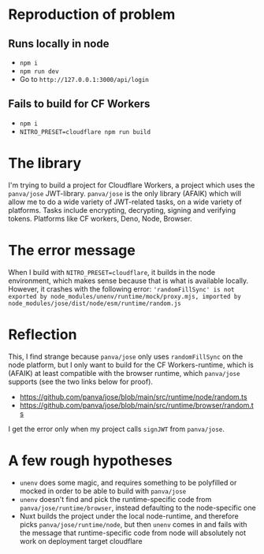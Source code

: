 # Reproduction of problem

## Runs locally in node

- `npm i`
- `npm run dev`
- Go to `http://127.0.0.1:3000/api/login`

## Fails to build for CF Workers 
- `npm i`
- `NITRO_PRESET=cloudflare npm run build`

# The library

I'm trying to build a project for Cloudflare Workers, a project which uses the `panva/jose` JWT-library.
`panva/jose` is the only library (AFAIK) which will allow me to do a wide variety of JWT-related tasks, on a wide variety of platforms. Tasks include encrypting, decrypting, signing and verifying tokens. Platforms like CF workers, Deno, Node, Browser.

# The error message

When I build with `NITRO_PRESET=cloudflare`, it builds in the node environment, which makes sense because that is what is available locally. However, it crashes with the following error: `'randomFillSync' is not exported by node_modules/unenv/runtime/mock/proxy.mjs, imported by node_modules/jose/dist/node/esm/runtime/random.js`

# Reflection

This, I find strange because `panva/jose` only uses `randomFillSync` on the node platform, but I only want to build for the CF Workers-runtime, which is (AFAIK) at least compatible with the browser runtime, which `panva/jose` supports (see the two links below for proof).
- https://github.com/panva/jose/blob/main/src/runtime/node/random.ts
- https://github.com/panva/jose/blob/main/src/runtime/browser/random.ts

I get the error only when my project calls `signJWT` from `panva/jose`.

# A few rough hypotheses
- `unenv` does some magic, and requires something to be polyfilled or mocked in order to be able to build with `panva/jose`
- `unenv` doesn't find and pick the runtime-specific code from `panva/jose/runtime/browser`, instead defaulting to the node-specific one
- Nuxt builds the project under the local node-runtime, and therefore picks `panva/jose/runtime/node`, but then `unenv` comes in and fails with the message that runtime-specific code from node will absolutely not work on deployment target cloudflare
